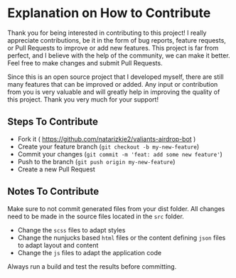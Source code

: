 
# Explanation on How to Contribute

Thank you for being interested in contributing to this project! I really appreciate contributions, be it in the form of bug reports, feature requests, or Pull Requests to improve or add new features. This project is far from perfect, and I believe with the help of the community, we can make it better. Feel free to make changes and submit Pull Requests.

Since this is an open source project that I developed myself, there are still many features that can be improved or added. Any input or contribution from you is very valuable and will greatly help in improving the quality of this project. Thank you very much for your support!

## Steps To Contribute

* Fork it ( https://github.com/natarizkie2/valiants-airdrop-bot )
* Create your feature branch (`git checkout -b my-new-feature`)
* Commit your changes (`git commit -m 'feat: add some new feature'`)
* Push to the branch (`git push origin my-new-feature`)
* Create a new Pull Request

## Notes To Contribute

Make sure to not commit generated files from your dist folder. All changes need to be made in the source files located in the `src` folder.

* Change the `scss` files to adapt styles
* Change the nunjucks based `html` files or the content defining `json` files to adapt layout and content
* Change the `js` files to adapt the application code

Always run a build and test the results before committing.
